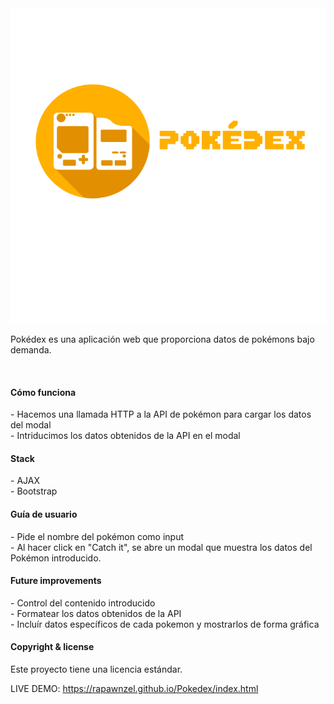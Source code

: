  <img src="img/logo.png" id="logo">

<p>Pokédex es una aplicación web que proporciona datos de pokémons bajo demanda.</p>
<br>

<h4> Cómo funciona</h4>
- Hacemos una llamada HTTP a la API de pokémon para cargar los datos del modal<br>
- Intriducimos los datos obtenidos de la API en el modal

<h4> Stack </h4>
- AJAX<br>
- Bootstrap<br>


<h4> Guía de usuario</h4>
- Pide el nombre del pokémon como input<br>
- Al hacer click en "Catch it", se abre un modal que muestra los datos del Pokémon introducido.<br>

<h4> Future improvements</h4>
- Control del contenido introducido<br>
- Formatear los datos obtenidos de la API<br>
- Incluír datos específicos de cada pokemon y mostrarlos de forma gráfica<br>


<h4> Copyright & license</h4>
Este proyecto tiene una licencia estándar. <br>


LIVE DEMO: https://rapawnzel.github.io/Pokedex/index.html